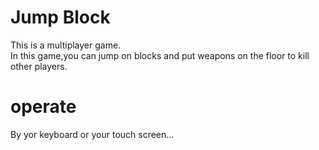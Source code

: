 # Jump Block  
This is a multiplayer game.  
In this game,you can jump on blocks and put weapons on the floor to kill other players.  
# operate  
By yor keyboard or your touch screen...  
